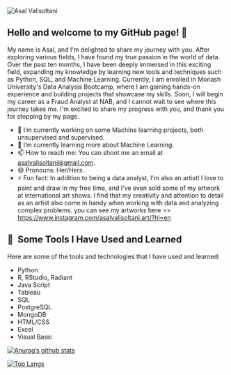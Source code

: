 ![Asal Valisoltani](https://user-images.githubusercontent.com/117792685/222631289-f6fd6537-8edd-43d9-8eb5-988c21078948.png)



## Hello and welcome to my GitHub page! 👋

My name is Asal, and I'm delighted to share my journey with you. After exploring various fields, I have found my true passion in the world of data. Over the past ten months, I have been deeply immersed in this exciting field, expanding my knowledge by learning new tools and techniques such as Python, SQL, and Machine Learning. Currently, I am enrolled in Monash University's Data Analysis Bootcamp, where I am gaining hands-on experience and building projects that showcase my skills. Soon, I will begin my career as a Fraud Analyst at NAB, and I cannot wait to see where this journey takes me. I'm excited to share my progress with you, and thank you for stopping by my page.

- 🔭 I’m currently working on some Machine learning projects, both unsupervised and supervised.
- 🌱 I’m currently learning more about Machine Learning.
- 📫 How to reach me: You can shoot me an email at asalvalisoltani@gmail.com.
- 😄 Pronouns: Her/Hers.
- ⚡ Fun fact: In addition to being a data analyst, I'm also an artist! I love to paint and draw in my free time, and I've even sold some of my artwork at international art shows. I find that my creativity and attention to detail as an artist also come in handy when working with data and analyzing complex problems. you can see my artworks here >> https://www.instagram.com/asalvalisoltani.art/?hl=en


<h2> 🚀 &nbsp;Some Tools I Have Used and Learned</h2>
<p align="left">

  Here are some of the tools and technologies that I have used and learned:

- Python
- R, RStudio, Radiant
- Java Script
- Tableau
- SQL
- PostgreSQL
- MongoDB
- HTML/CSS
- Excel
- Visual Basic
 
[![Anurag’s github stats](https://github-readme-stats.vercel.app/api?username=Asalvs)](https://github.com/yushi1007)

[![Top Langs](https://github-readme-stats.vercel.app/api/top-langs/?username=Asalvs&layout=compact)](https://github.com/yushi1007)
<!--
  
 


